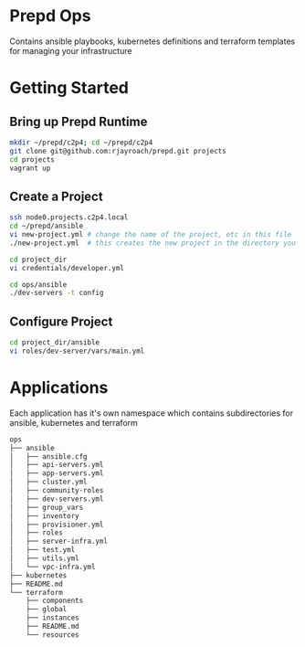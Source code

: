 # Prepd Ops

Contains ansible playbooks, kubernetes definitions and terraform templates for managing your infrastructure


# Getting Started

## Bring up Prepd Runtime

```bash
mkdir ~/prepd/c2p4; cd ~/prepd/c2p4
git clone git@github.com:rjayroach/prepd.git projects
cd projects
vagrant up
```

## Create a Project

```bash
ssh node0.projects.c2p4.local
cd ~/prepd/ansible
vi new-project.yml # change the name of the project, etc in this file
./new-project.yml  # this creates the new project in the directory you indicated in previous step

cd project_dir
vi credentials/developer.yml

cd ops/ansible
./dev-servers -t config
```


## Configure Project

```bash
cd project_dir/ansible
vi roles/dev-server/vars/main.yml
```


# Applications

Each application has it's own namespace which contains subdirectories for ansible, kubernetes and terraform

```bash
ops
├── ansible
│   ├── ansible.cfg
│   ├── api-servers.yml
│   ├── app-servers.yml
│   ├── cluster.yml
│   ├── community-roles
│   ├── dev-servers.yml
│   ├── group_vars
│   ├── inventory
│   ├── provisioner.yml
│   ├── roles
│   ├── server-infra.yml
│   ├── test.yml
│   ├── utils.yml
│   └── vpc-infra.yml
├── kubernetes
├── README.md
└── terraform
    ├── components
    ├── global
    ├── instances
    ├── README.md
    └── resources
```
